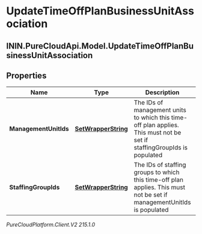 # UpdateTimeOffPlanBusinessUnitAssociation

## ININ.PureCloudApi.Model.UpdateTimeOffPlanBusinessUnitAssociation

## Properties

|Name | Type | Description | Notes|
|------------ | ------------- | ------------- | -------------|
| **ManagementUnitIds** | [**SetWrapperString**](SetWrapperString) | The IDs of management units to which this time-off plan applies. This must not be set if staffingGroupIds is populated | [optional] |
| **StaffingGroupIds** | [**SetWrapperString**](SetWrapperString) | The IDs of staffing groups to which this time-off plan applies. This must not be set if managementUnitIds is populated | [optional] |



_PureCloudPlatform.Client.V2 215.1.0_
